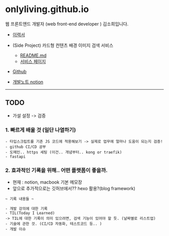 # onlyliving.github.io

웹 프론트앤드 개발자 (web front-end developer ) 김소희입니다.

-   [이력서](https://onlyliving.github.io/resume/dist/)

-   (Side Project) 카드형 컨텐츠 배경 이미지 검색 서비스

    -   [README.md](https://github.com/onlyliving/Side-Projects)
    -   [서비스 페이지](https://onlyliving.github.io/Side-Projects/dist)

-   [Github](https://github.com/onlyliving)

-   [개발노트 notion](https://frontendsofie.notion.site/14ef995b935e471abc9b3ab5be30196e)

---

## TODO

-   가설 설정 -> 검증

### 1. 빠르게 배울 것 (일단 나열하기)

```
- 타입스크립트를 기존 JS 코드에 적용해보기 -> 실제로 업무에 얼마나 도움이 되는지 검증!
- github CI/CD 공부
- 도메인.. https 세팅 (이건.. 개념부터.. kong or traefik)
- fastapi
```

### 2. 효과적인 기록을 위해.. 어떤 플랫폼이 좋을까.

-   현재 : notion, macbook 기본 메모장
-   앞으로 추가적으로는 깃허브에서?? hexo 활용?(blog framework)

```
~ 기록 내용들 ~

- 개발 강의에 대한 기록
- TIL(Today I Learned)
-> TIL에 대한 기록이 의미 있으려면, 검색 기능이 있어야 할 듯. (날짜별로 리스트업)
- 기술에 관한 것. (CI/CD 자동화, 테스트코드 등.. )
- 개발 이슈

```
